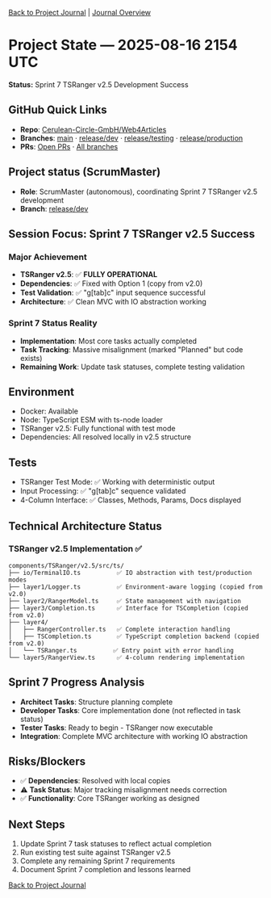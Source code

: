 [Back to Project Journal](../) | [Journal Overview](../../project.journal.overview.md)

# Project State — 2025-08-16 2154 UTC

**Status:** Sprint 7 TSRanger v2.5 Development Success

## GitHub Quick Links
- **Repo**: [Cerulean-Circle-GmbH/Web4Articles](https://github.com/Cerulean-Circle-GmbH/Web4Articles)
- **Branches**: [main](https://github.com/Cerulean-Circle-GmbH/Web4Articles/tree/main) · [release/dev](https://github.com/Cerulean-Circle-GmbH/Web4Articles/tree/release/dev) · [release/testing](https://github.com/Cerulean-Circle-GmbH/Web4Articles/tree/release/testing) · [release/production](https://github.com/Cerulean-Circle-GmbH/Web4Articles/tree/release/production)
- **PRs**: [Open PRs](https://github.com/Cerulean-Circle-GmbH/Web4Articles/pulls) · [All branches](https://github.com/Cerulean-Circle-GmbH/Web4Articles/branches)

## Project status (ScrumMaster)
- **Role**: ScrumMaster (autonomous), coordinating Sprint 7 TSRanger v2.5 development
- **Branch**: [release/dev](https://github.com/Cerulean-Circle-GmbH/Web4Articles/tree/release/dev)

## Session Focus: Sprint 7 TSRanger v2.5 Success

### Major Achievement
- **TSRanger v2.5**: ✅ **FULLY OPERATIONAL** 
- **Dependencies**: ✅ Fixed with Option 1 (copy from v2.0)
- **Test Validation**: ✅ "g[tab]c" input sequence successful
- **Architecture**: ✅ Clean MVC with IO abstraction working

### Sprint 7 Status Reality
- **Implementation**: Most core tasks actually completed
- **Task Tracking**: Massive misalignment (marked "Planned" but code exists)
- **Remaining Work**: Update task statuses, complete testing validation

## Environment
- Docker: Available
- Node: TypeScript ESM with ts-node loader
- TSRanger v2.5: Fully functional with test mode
- Dependencies: All resolved locally in v2.5 structure

## Tests
- TSRanger Test Mode: ✅ Working with deterministic output
- Input Processing: ✅ "g[tab]c" sequence validated
- 4-Column Interface: ✅ Classes, Methods, Params, Docs displayed

## Technical Architecture Status
### TSRanger v2.5 Implementation ✅
```
components/TSRanger/v2.5/src/ts/
├── io/TerminalIO.ts          ✅ IO abstraction with test/production modes
├── layer1/Logger.ts          ✅ Environment-aware logging (copied from v2.0)
├── layer2/RangerModel.ts     ✅ State management with navigation
├── layer3/Completion.ts      ✅ Interface for TSCompletion (copied from v2.0)
├── layer4/
│   ├── RangerController.ts   ✅ Complete interaction handling
│   ├── TSCompletion.ts       ✅ TypeScript completion backend (copied from v2.0)
│   └── TSRanger.ts          ✅ Entry point with error handling
└── layer5/RangerView.ts      ✅ 4-column rendering implementation
```

## Sprint 7 Progress Analysis
- **Architect Tasks**: Structure planning complete
- **Developer Tasks**: Core implementation done (not reflected in task status)
- **Tester Tasks**: Ready to begin - TSRanger now executable
- **Integration**: Complete MVC architecture with working IO abstraction

## Risks/Blockers
- ✅ **Dependencies**: Resolved with local copies
- ⚠️ **Task Status**: Major tracking misalignment needs correction
- ✅ **Functionality**: Core TSRanger working as designed

## Next Steps
1. Update Sprint 7 task statuses to reflect actual completion
2. Run existing test suite against TSRanger v2.5 
3. Complete any remaining Sprint 7 requirements
4. Document Sprint 7 completion and lessons learned

[Back to Project Journal](../)
